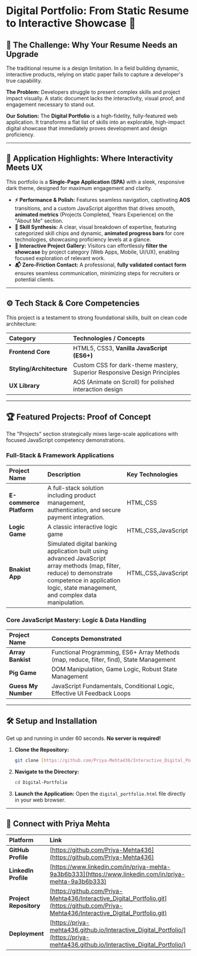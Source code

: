 # Digital Portfolio: From Static Resume to Interactive Showcase 🚀

## 🌟 The Challenge: Why Your Resume Needs an Upgrade

The traditional resume is a design limitation. In a field building dynamic, interactive products, relying on static paper fails to capture a developer's true capability.

**The Problem:** Developers struggle to present complex skills and project impact visually. A static document lacks the interactivity, visual proof, and engagement necessary to stand out.

**Our Solution:** The **Digital Portfolio** is a high-fidelity, fully-featured web application. It transforms a flat list of skills into an explorable, high-impact digital showcase that immediately proves development and design proficiency.

---

## 💎 Application Highlights: Where Interactivity Meets UX

This portfolio is a **Single-Page Application (SPA)** with a sleek, responsive dark theme, designed for maximum engagement and clarity.

* **⚡ Performance & Polish:** Features seamless navigation, captivating **AOS** transitions, and a custom JavaScript algorithm that drives smooth, **animated metrics** (Projects Completed, Years Experience) on the "About Me" section.
* **🎯 Skill Synthesis:** A clear, visual breakdown of expertise, featuring categorized skill chips and dynamic, **animated progress bars** for core technologies, showcasing proficiency levels at a glance.
* **🔎 Interactive Project Gallery:** Visitors can effortlessly **filter the showcase** by project category (Web Apps, Mobile, UI/UX), enabling focused exploration of relevant work.
* **📬 Zero-Friction Contact:** A professional, **fully validated contact form** ensures seamless communication, minimizing steps for recruiters or potential clients.

---

## ⚙️ Tech Stack & Core Competencies

This project is a testament to strong foundational skills, built on clean code architecture:

| Category | Technologies / Concepts |
| :--- | :--- |
| **Frontend Core** | HTML5, CSS3, **Vanilla JavaScript (ES6+)** |
| **Styling/Architecture** | Custom CSS for dark-theme mastery, Superior Responsive Design Principles |
| **UX Library** | AOS (Animate on Scroll) for polished interaction design |

---

## 🏆 Featured Projects: Proof of Concept

The "Projects" section strategically mixes large-scale applications with focused JavaScript competency demonstrations.

### Full-Stack & Framework Applications

| Project Name | Description | Key Technologies |
| :--- | :--- | :--- |
| **E-commerce Platform** | A full-stack solution including product management, authentication, and secure payment integration. | HTML,CSS |
| **Logic Game** |A classic interactive logic game| HTML,CSS,JavaScript |
| **Bnakist App** | Simulated digital banking application built using advanced JavaScript array methods (map, filter, reduce) to demonstrate competence in application logic, state management, and complex data manipulation. | HTML,CSS,JavaScript |

### Core JavaScript Mastery: Logic & Data Handling

| Project Name | Concepts Demonstrated |
| :--- | :--- |
| **Array Bankist** | Functional Programming, ES6+ Array Methods (map, reduce, filter, find), State Management |
| **Pig Game** | DOM Manipulation, Game Logic, Robust State Management |
| **Guess My Number** | JavaScript Fundamentals, Conditional Logic, Effective UI Feedback Loops |

---

## 🛠️ Setup and Installation

Get up and running in under 60 seconds. **No server is required!**

1.  **Clone the Repository:**
    ```bash
    git clone [https://github.com/Priya-Mehta436/Interactive_Digital_Portfolio.git](https://github.com/Priya-Mehta436/Interactive_Digital_Portfolio.git)
    ```
2.  **Navigate to the Directory:**
    ```bash
    cd Digital-Portfolio
    ```
3.  **Launch the Application:**
    Open the `digital_portfolio.html` file directly in your web browser.

---

## 🔗 Connect with Priya Mehta

| Platform | Link |
| :--- | :--- |
| **GitHub Profile** | [https://github.com/Priya-Mehta436](https://github.com/Priya-Mehta436) |
| **LinkedIn Profile** | [https://www.linkedin.com/in/priya-mehta-9a3b6b333](https://www.linkedin.com/in/priya-mehta-9a3b6b333) |
| **Project Repository** | [https://github.com/Priya-Mehta436/Interactive_Digital_Portfolio.git](https://github.com/Priya-Mehta436/Interactive_Digital_Portfolio.git) |
| **Deployment** | [https://priya-mehta436.github.io/Interactive_Digital_Portfolio/](https://priya-mehta436.github.io/Interactive_Digital_Portfolio/) |